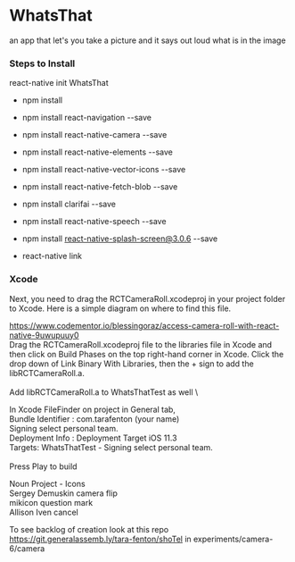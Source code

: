 # WhatsThat
an app that let's you take a picture and it says out loud what is in the image

### Steps to Install
react-native init WhatsThat

- npm install
- npm install react-navigation --save
- npm install react-native-camera --save
- npm install react-native-elements --save
- npm install react-native-vector-icons --save
- npm install react-native-fetch-blob --save
- npm install clarifai --save
- npm install react-native-speech --save
- npm install react-native-splash-screen@3.0.6 --save

- react-native link

### Xcode
Next, you need to drag the RCTCameraRoll.xcodeproj in your project folder to Xcode. Here is a simple diagram on where to find this file. 

https://www.codementor.io/blessingoraz/access-camera-roll-with-react-native-9uwupuuy0
 \
Drag the RCTCameraRoll.xcodeproj file to the libraries file in Xcode and then click on Build Phases on the top right-hand corner in Xcode. Click the drop down of Link Binary With Libraries, then the + sign to add the libRCTCameraRoll.a. \
 \
Add libRCTCameraRoll.a to WhatsThatTest as well \


In Xcode FileFinder on project in General tab, \
 Bundle Identifier : com.tarafenton (your name) \
 Signing select personal team. \
 Deployment Info : Deployment Target iOS 11.3 \
 Targets: WhatsThatTest - Signing select personal team. \
 \
 Press Play to build  


 Noun Project - Icons \
 Sergey Demuskin camera flip \
 mikicon question mark \
 Allison Iven cancel



To see backlog of creation look at this repo https://git.generalassemb.ly/tara-fenton/shoTel in experiments/camera-6/camera
